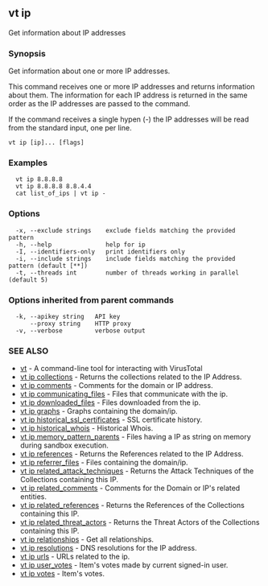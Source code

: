 ## vt ip

Get information about IP addresses

### Synopsis

Get information about one or more IP addresses.

This command receives one or more IP addresses and returns information about
them. The information for each IP address is returned in the same order as the
IP addresses are passed to the command.

If the command receives a single hypen (-) the IP addresses will be read from
the standard input, one per line.

```
vt ip [ip]... [flags]
```

### Examples

```
  vt ip 8.8.8.8
  vt ip 8.8.8.8 8.8.4.4
  cat list_of_ips | vt ip -
```

### Options

```
  -x, --exclude strings    exclude fields matching the provided pattern
  -h, --help               help for ip
  -I, --identifiers-only   print identifiers only
  -i, --include strings    include fields matching the provided pattern (default [**])
  -t, --threads int        number of threads working in parallel (default 5)
```

### Options inherited from parent commands

```
  -k, --apikey string   API key
      --proxy string    HTTP proxy
  -v, --verbose         verbose output
```

### SEE ALSO

* [vt](vt.md)	 - A command-line tool for interacting with VirusTotal
* [vt ip collections](vt_ip_collections.md)	 - Returns the collections related to the IP Address.
* [vt ip comments](vt_ip_comments.md)	 - Comments for the domain or IP address.
* [vt ip communicating_files](vt_ip_communicating_files.md)	 - Files that communicate with the ip.
* [vt ip downloaded_files](vt_ip_downloaded_files.md)	 - Files downloaded from the ip.
* [vt ip graphs](vt_ip_graphs.md)	 - Graphs containing the domain/ip.
* [vt ip historical_ssl_certificates](vt_ip_historical_ssl_certificates.md)	 - SSL certificate history.
* [vt ip historical_whois](vt_ip_historical_whois.md)	 - Historical Whois.
* [vt ip memory_pattern_parents](vt_ip_memory_pattern_parents.md)	 - Files having a IP as string on memory during sandbox execution.
* [vt ip references](vt_ip_references.md)	 - Returns the References related to the IP Address.
* [vt ip referrer_files](vt_ip_referrer_files.md)	 - Files containing the domain/ip.
* [vt ip related_attack_techniques](vt_ip_related_attack_techniques.md)	 - Returns the Attack Techniques of the Collections containing this IP.
* [vt ip related_comments](vt_ip_related_comments.md)	 - Comments for the Domain or IP's related entities.
* [vt ip related_references](vt_ip_related_references.md)	 - Returns the References of the Collections containing this IP.
* [vt ip related_threat_actors](vt_ip_related_threat_actors.md)	 - Returns the Threat Actors of the Collections containing this IP.
* [vt ip relationships](vt_ip_relationships.md)	 - Get all relationships.
* [vt ip resolutions](vt_ip_resolutions.md)	 - DNS resolutions for the IP address.
* [vt ip urls](vt_ip_urls.md)	 - URLs related to the ip.
* [vt ip user_votes](vt_ip_user_votes.md)	 - Item's votes made by current signed-in user.
* [vt ip votes](vt_ip_votes.md)	 - Item's votes.

